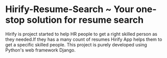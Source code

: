 # Hirify-Resume-Search ~ Your one-stop solution for resume search
Hirify is project started to help HR people to get a right skilled person as they needed.If they has a many count of resumes Hirify App helps them to get a specific skilled people. This project is purely developed using Python's web framework Django.

